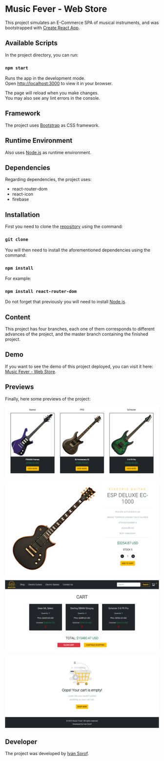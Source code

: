 # Music Fever - Web Store

This project simulates an E-Commerce SPA of musical instruments, and was bootstrapped with [Create React App](https://github.com/facebook/create-react-app).

## Available Scripts

In the project directory, you can run:

### `npm start`

Runs the app in the development mode.\
Open [http://localhost:3000](http://localhost:3000) to view it in your browser.

The page will reload when you make changes.\
You may also see any lint errors in the console.

## Framework

The project uses [Bootstrap](https://getbootstrap.com/) as CSS framework.

## Runtime Environment

Also uses [Node.js](https://nodejs.org/en/) as runtime environment.

## Dependencies

Regarding dependencies, the project uses:
* react-router-dom
* react-icon
* firebase

## Installation

First you need to clone the [repository](https://github.com/sorofivan/musicfever_sorof) using the command:

### `git clone`

You will then need to install the aforementioned dependencies using the command:

### `npm install`

For example: 

### `npm install react-router-dom`

Do not forget that previously you will need to install [Node.js](https://nodejs.org/en/).

## Content

This project has four branches, each one of them corresponds to different advances of the project, and the master branch containing the finished project.

## Demo

If you want to see the demo of this project deployed, you can visit it here: [Music Fever - Web Store](https://musicfever.netlify.app/).

## Previews

Finally, here some previews of the project:

![Shop](/src/previews/preview-01.png)

![Item Detail](/src/previews/preview-02.png)

![Cart](/src/previews/preview-03.png)

![Empty Cart](/src/previews/preview-04.png)

## Developer

The project was developed by [Ivan Sorof](https://github.com/sorofivan).
